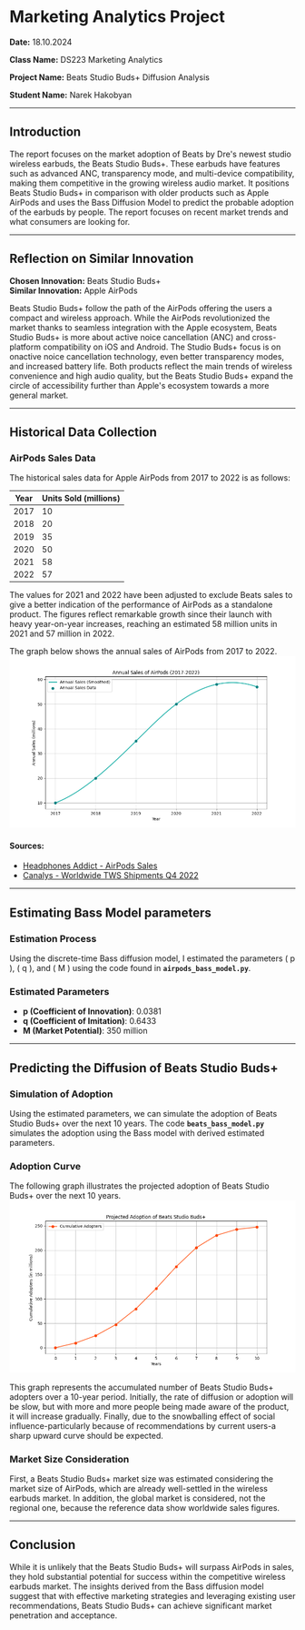 # Marketing Analytics Project

**Date:** 18.10.2024

**Class Name:** DS223 Marketing Analytics

**Project Name:** Beats Studio Buds+ Diffusion Analysis

**Student Name:** Narek Hakobyan 

---

## Introduction  
The report focuses on the market adoption of Beats by Dre's newest studio wireless earbuds, the Beats Studio Buds+. These earbuds have features such as advanced ANC, transparency mode, and multi-device compatibility, making them competitive in the growing wireless audio market.
It positions Beats Studio Buds+ in comparison with older products such as Apple AirPods and uses the Bass Diffusion Model to predict the probable adoption of the earbuds by people. The report focuses on recent market trends and what consumers are looking for.

---

## Reflection on Similar Innovation  
**Chosen Innovation:** Beats Studio Buds+  
**Similar Innovation:** Apple AirPods 

Beats Studio Buds+ follow the path of the AirPods offering the users a compact and wireless approach. While the AirPods revolutionized the market thanks to seamless integration with the Apple ecosystem, Beats Studio Buds+ is more about active noice cancellation (ANC) and cross-platform compatibility on iOS and Android. The Studio Buds+ focus is on onactive noice cancellation technology, even better transparency modes, and increased battery life. Both products reflect the main trends of wireless convenience and high audio quality, but the Beats Studio Buds+ expand the circle of accessibility further than Apple's ecosystem towards a more general market.

---

## Historical Data Collection
### AirPods Sales Data
The historical sales data for Apple AirPods from 2017 to 2022 is as follows:

| Year | Units Sold (millions) |
|------|-----------------------|
| 2017 | 10                    |
| 2018 | 20                    |
| 2019 | 35                    |
| 2020 | 50                    |
| 2021 | 58                    |
| 2022 | 57                    |

The values for 2021 and 2022 have been adjusted to exclude Beats sales to give a better indication of the performance of AirPods as a standalone product. The figures reflect remarkable growth since their launch with heavy year-on-year increases, reaching an estimated 58 million units in 2021 and 57 million in 2022.

The graph below shows the annual sales of AirPods from 2017 to 2022.
![Annual sales of AirPods (2017-2022)](img\airpods_annual_sales.png)

#### Sources:
- [Headphones Addict - AirPods Sales](https://headphonesaddict.com/airpods-facts-revenue/#How-many-AirPods-are-sold-each-year?)
- [Canalys - Worldwide TWS Shipments Q4 2022](https://www.canalys.com/newsroom/worldwide-tws-shipments-Q4-2022)

---

## Estimating Bass Model parameters
### Estimation Process
Using the discrete-time Bass diffusion model, I estimated the parameters \( p \), \( q \), and \( M \) using the code found in **`airpods_bass_model.py`**.

### Estimated Parameters
- **p (Coefficient of Innovation)**: 0.0381
- **q (Coefficient of Imitation)**: 0.6433
- **M (Market Potential)**: 350 million

---

## Predicting the Diffusion of Beats Studio Buds+
### Simulation of Adoption
Using the estimated parameters, we can simulate the adoption of Beats Studio Buds+ over the next 10 years.
The code **`beats_bass_model.py`** simulates the adoption using the Bass model with derived estimated parameters.

### Adoption Curve
The following graph illustrates the projected adoption of Beats Studio Buds+ over the next 10 years.
![Projected Adoption of Beats Studio Buds+](img\beats_projected_adoption.png)

This graph represents the accumulated number of Beats Studio Buds+ adopters over a 10-year period. Initially, the rate of diffusion or adoption will be slow, but with more and more people being made aware of the product, it will increase gradually. Finally, due to the snowballing effect of social influence-particularly because of recommendations by current users-a sharp upward curve should be expected.

### Market Size Consideration
First, a Beats Studio Buds+ market size was estimated considering the market size of AirPods, which are already well-settled in the wireless earbuds market. In addition, the global market is considered, not the regional one, because the reference data show worldwide sales figures.

---

## Conclusion 
While it is unlikely that the Beats Studio Buds+ will surpass AirPods in sales, they hold substantial potential for success within the competitive wireless earbuds market. The insights derived from the Bass diffusion model suggest that with effective marketing strategies and leveraging existing user recommendations, Beats Studio Buds+ can achieve significant market penetration and acceptance.
